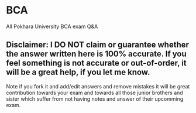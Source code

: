 # BCA
All Pokhara University BCA exam Q&amp;A


## Disclaimer: I DO NOT claim or guarantee whether the answer written here is 100% accurate. If you feel something is not accurate or out-of-order, it will be a great help, if you let me know.




Note if you fork it and add/edit answers and remove mistakes it will be great contribution towards your exam and towards all those junior brothers and sister which suffer from not having notes and answer of their upcomming exam.





